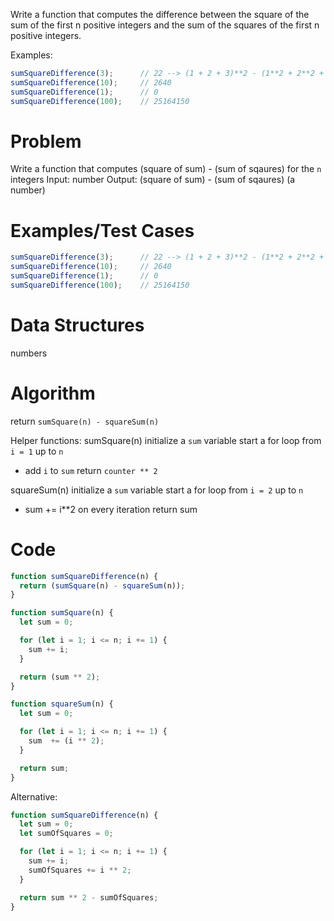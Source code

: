 Write a function that computes the difference between the square of the sum of the first n positive integers and the sum of the squares of the first n positive integers.

Examples:
```js
sumSquareDifference(3);      // 22 --> (1 + 2 + 3)**2 - (1**2 + 2**2 + 3**2)
sumSquareDifference(10);     // 2640
sumSquareDifference(1);      // 0
sumSquareDifference(100);    // 25164150
```

# Problem
Write a function that computes (square of sum) - (sum of sqaures) for the `n` integers
Input: number
Output: (square of sum) - (sum of sqaures) (a number)

# Examples/Test Cases
```js
sumSquareDifference(3);      // 22 --> (1 + 2 + 3)**2 - (1**2 + 2**2 + 3**2)
sumSquareDifference(10);     // 2640
sumSquareDifference(1);      // 0
sumSquareDifference(100);    // 25164150
```

# Data Structures
numbers

# Algorithm
return `sumSquare(n) - squareSum(n)`

Helper functions:
sumSquare(n)
initialize a `sum` variable
start a for loop from `i = 1` up to `n`
- add `i` to `sum`
return `counter ** 2`

squareSum(n)
initialize a `sum` variable
start a for loop from `i = 2` up to `n`
- sum += i**2 on every iteration
return sum

# Code
```js
function sumSquareDifference(n) {
  return (sumSquare(n) - squareSum(n));
}

function sumSquare(n) {
  let sum = 0;

  for (let i = 1; i <= n; i += 1) {
    sum += i;
  }

  return (sum ** 2);
}

function squareSum(n) {
  let sum = 0;

  for (let i = 1; i <= n; i += 1) {
    sum  += (i ** 2);
  }

  return sum;
}
```

Alternative:
```js
function sumSquareDifference(n) {
  let sum = 0;
  let sumOfSquares = 0;

  for (let i = 1; i <= n; i += 1) {
    sum += i;
    sumOfSquares += i ** 2;
  }

  return sum ** 2 - sumOfSquares;
}
```
